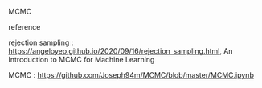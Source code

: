 MCMC

reference

rejection sampling : https://angeloyeo.github.io/2020/09/16/rejection_sampling.html, 
An Introduction to MCMC for Machine Learning

MCMC : https://github.com/Joseph94m/MCMC/blob/master/MCMC.ipynb
